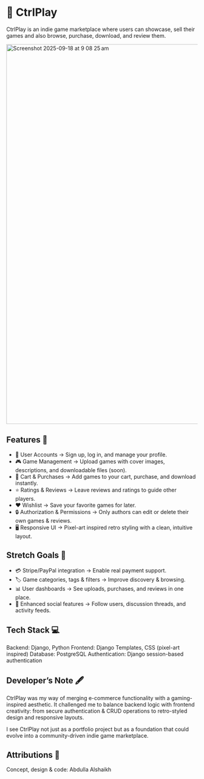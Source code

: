 # 👾 CtrlPlay

CtrlPlay is an indie game marketplace where users can showcase, sell their games and also browse, purchase, download, and review them.

<img width="750" height="1000" alt="Screenshot 2025-09-18 at 9 08 25 am" src="https://github.com/user-attachments/assets/bfe27a34-b395-4ae5-8566-af35977e745c" />

## Features 🚀

- 👤 User Accounts → Sign up, log in, and manage your profile.
- 🎮 Game Management → Upload games with cover images, descriptions, and downloadable files (soon).
- 🛒 Cart & Purchases → Add games to your cart, purchase, and download instantly.
- ⭐ Ratings & Reviews → Leave reviews and ratings to guide other players.
- ❤️ Wishlist → Save your favorite games for later.
- 🔒 Authorization & Permissions → Only authors can edit or delete their own games & reviews.
- 🖥️ Responsive UI → Pixel-art inspired retro styling with a clean, intuitive layout.

## Stretch Goals 🎯
- 💳 Stripe/PayPal integration → Enable real payment support.
- 🏷️ Game categories, tags & filters → Improve discovery & browsing.
- 📊 User dashboards → See uploads, purchases, and reviews in one place.
- 👥 Enhanced social features → Follow users, discussion threads, and activity feeds.

## Tech Stack 💻
Backend: Django, Python
Frontend: Django Templates, CSS (pixel-art inspired)
Database: PostgreSQL
Authentication: Django session-based authentication

## Developer’s Note 🖋️
CtrlPlay was my way of merging e-commerce functionality with a gaming-inspired aesthetic. It challenged me to balance backend logic with frontend creativity: from secure authentication & CRUD operations to retro-styled design and responsive layouts.

I see CtrlPlay not just as a portfolio project but as a foundation that could evolve into a community-driven indie game marketplace.

## Attributions 🎥
Concept, design & code: Abdulla Alshaikh
